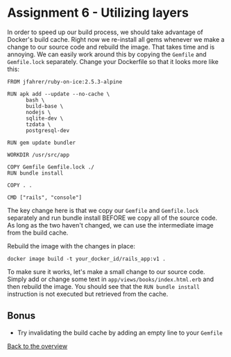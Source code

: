 # Assignment 6 - Utilizing layers
In order to speed up our build process, we should take advantage of Docker's build cache. Right now we re-install all gems whenever we make a change to our source code and rebuild the image. That takes time and is annoying. We can easily work around this by copying the `Gemfile` and `Gemfile.lock` separately. Change your Dockerfile so that it looks more like this:
```
FROM jfahrer/ruby-on-ice:2.5.3-alpine

RUN apk add --update --no-cache \
      bash \
      build-base \
      nodejs \
      sqlite-dev \
      tzdata \
      postgresql-dev

RUN gem update bundler

WORKDIR /usr/src/app

COPY Gemfile Gemfile.lock ./
RUN bundle install

COPY . .

CMD ["rails", "console"]
```

The key change here is that we copy our `Gemfile` and `Gemfile.lock` separately and run bundle install BEFORE we copy all of the source code. As long as the two haven't changed, we can use the intermediate image from the build cache.

Rebuild the image with the changes in place:
```
docker image build -t your_docker_id/rails_app:v1 .
```

To make sure it works, let's make a small change to our source code. Simply add or change some text in `app/views/books/index.html.erb` and then rebuild the image. You should see that the `RUN bundle install` instruction is not executed but retrieved from the cache.

## Bonus
* Try invalidating the build cache by adding an empty line to your `Gemfile`

[Back to the overview](../README.md#assignments)
